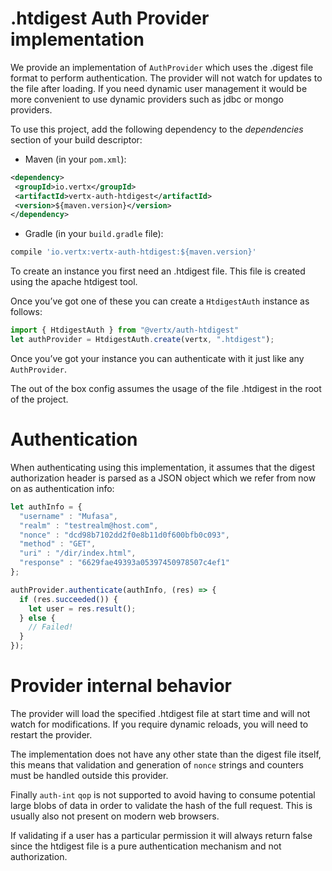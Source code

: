 # .htdigest Auth Provider implementation

We provide an implementation of `AuthProvider` which uses the .digest
file format to perform authentication. The provider will not watch for
updates to the file after loading. If you need dynamic user management
it would be more convenient to use dynamic providers such as jdbc or
mongo providers.

To use this project, add the following dependency to the *dependencies*
section of your build descriptor:

  - Maven (in your `pom.xml`):

<!-- end list -->

``` xml
<dependency>
 <groupId>io.vertx</groupId>
 <artifactId>vertx-auth-htdigest</artifactId>
 <version>${maven.version}</version>
</dependency>
```

  - Gradle (in your `build.gradle` file):

<!-- end list -->

``` groovy
compile 'io.vertx:vertx-auth-htdigest:${maven.version}'
```

To create an instance you first need an .htdigest file. This file is
created using the apache htdigest tool.

Once you’ve got one of these you can create a `HtdigestAuth` instance as
follows:

``` js
import { HtdigestAuth } from "@vertx/auth-htdigest"
let authProvider = HtdigestAuth.create(vertx, ".htdigest");
```

Once you’ve got your instance you can authenticate with it just like any
`AuthProvider`.

The out of the box config assumes the usage of the file .htdigest in the
root of the project.

# Authentication

When authenticating using this implementation, it assumes that the
digest authorization header is parsed as a JSON object which we refer
from now on as authentication info:

``` js
let authInfo = {
  "username" : "Mufasa",
  "realm" : "testrealm@host.com",
  "nonce" : "dcd98b7102dd2f0e8b11d0f600bfb0c093",
  "method" : "GET",
  "uri" : "/dir/index.html",
  "response" : "6629fae49393a05397450978507c4ef1"
};

authProvider.authenticate(authInfo, (res) => {
  if (res.succeeded()) {
    let user = res.result();
  } else {
    // Failed!
  }
});
```

# Provider internal behavior

The provider will load the specified .htdigest file at start time and
will not watch for modifications. If you require dynamic reloads, you
will need to restart the provider.

The implementation does not have any other state than the digest file
itself, this means that validation and generation of `nonce` strings and
counters must be handled outside this provider.

Finally `auth-int` `qop` is not supported to avoid having to consume
potential large blobs of data in order to validate the hash of the full
request. This is usually also not present on modern web browsers.

If validating if a user has a particular permission it will always
return false since the htdigest file is a pure authentication mechanism
and not authorization.
